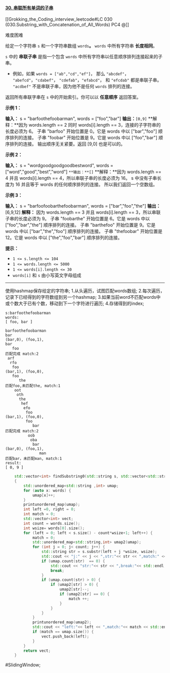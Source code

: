 #### [30. 串联所有单词的子串](https://leetcode.cn/problems/substring-with-concatenation-of-all-words/)
[[Grokking_the_Coding_interview_leetcode#LC 030 (030.Substring_with_Concatenation_of_All_Words) PC4 @]]

难度困难

给定一个字符串 `s` 和一个字符串数组 `words`**。** `words` 中所有字符串 **长度相同**。

 `s` 中的 **串联子串** 是指一个包含  `words` 中所有字符串以任意顺序排列连接起来的子串。

-   例如，如果 `words = ["ab","cd","ef"]`， 那么 `"abcdef"`， `"abefcd"`，`"cdabef"`， `"cdefab"`，`"efabcd"`， 和 `"efcdab"` 都是串联子串。 `"acdbef"` 不是串联子串，因为他不是任何 `words` 排列的连接。

返回所有串联字串在 `s` 中的开始索引。你可以以 **任意顺序** 返回答案。

**示例 1：**

**输入：** s = "barfoothefoobarman", words = ["foo","bar"]
**输出：**`[0,9]`
**解释：**因为 words.length == 2 同时 words[i].length == 3，连接的子字符串的长度必须为 6。
子串 "barfoo" 开始位置是 0。它是 words 中以 ["bar","foo"] 顺序排列的连接。
子串 "foobar" 开始位置是 9。它是 words 中以 ["foo","bar"] 顺序排列的连接。
输出顺序无关紧要。返回 [9,0] 也是可以的。

**示例 2：**

**输入：** s = "wordgoodgoodgoodbestword", words = ["word","good","best","word"]
`**输出：**[]`
**解释：**因为 words.length == 4 并且 words[i].length == 4，所以串联子串的长度必须为 16。
s 中没有子串长度为 16 并且等于 words 的任何顺序排列的连接。
所以我们返回一个空数组。

**示例 3：**

**输入：** s = "barfoofoobarthefoobarman", words = ["bar","foo","the"]
**输出：**[6,9,12]
**解释：** 因为 words.length == 3 并且 words[i].length == 3，所以串联子串的长度必须为 9。
子串 "foobarthe" 开始位置是 6。它是 words 中以 ["foo","bar","the"] 顺序排列的连接。
子串 "barthefoo" 开始位置是 9。它是 words 中以 ["bar","the","foo"] 顺序排列的连接。
子串 "thefoobar" 开始位置是 12。它是 words 中以 ["the","foo","bar"] 顺序排列的连接。

**提示：**

-   `1 <= s.length <= 104`
-   `1 <= words.length <= 5000`
-   `1 <= words[i].length <= 30`
-   `words[i]` 和 `s` 由小写英文字母组成

---- ----
使用hashmap保存给定的字符串;
1.从头遍历，试图匹配words数组;
2.每次遍历，记录下已经得到的字符数组到另一个hashmap;
3.如果当前word不匹配words中或个数大于已有个数，移动到下一个字符进行遍历;
4.存储得到的index;
```
s:barfoothefoobarman
words:
[ foo, bar ]

barfoothefoobarman
bar
(bar,0), (foo,1),
bar
   foo
匹配完成 match:2
 arf
  rfo
   foo
(bar,1), (foo,0),
   foo
      the
匹配foo,未匹配the, match:1
    oot
     oth
      the
       hef
        efo
         foo
(bar,1), (foo,0),
         foo
            bar
匹配完成 match:2
          oob
           oba
            bar
(bar,0), (foo,1),
               man
匹配bar，未匹配man, match:1
result:
[ 0, 9 ] 
```
```cpp
    std::vector<int> findSubstring0(std::string s, std::vector<std::string>& words)
    {
        std::unordered_map<std::string ,int> umap;
        for (auto x: words) {
            umap[x]++;
        }
        printunordered_map(umap);
        int left =0, right = 0;
        int match = 0;
        std::vector<int> vect;
        int count = words.size();
        int wsize= words[0].size();
        for (left = 0; left < s.size() - count*wsize+1; left++) {
            match = 0;
            std::unordered_map<std::string,int> umap2(umap);
            for (int j = 0; j< count; j++) {
                std::string str = s.substr(left + j *wsize, wsize);
                std::cout << "j:" << j << ",str:"<< str << ",match:" << match << std::endl;
                if (umap.count(str)  == 0) {
                    std::cout << "str:"<< str << ",break:"<< std::endl;
                    break;
                }
                if (umap.count(str) > 0) {
                    if (umap2[str] > 0) {
                        umap2[str]--;
                        if (umap2[str] == 0) {
                            match ++;
                        }
                    }
                }
            }
            printunordered_map(umap2);
            std::cout << "left:"<< left << ",match:"<< match << std::endl;
            if (match == umap.size()) {
                vect.push_back(left);
            }
        }
        return vect;
    }
```
#SlidingWindow;
